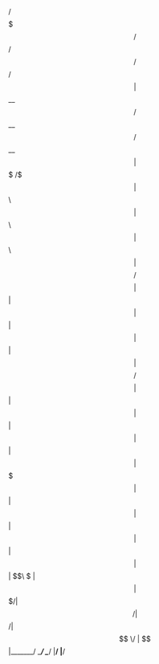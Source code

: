  /$$$$$$$   /$$$$$$   /$$$$$$  /$$      /$$
| $$__  $$ /$$__  $$ /$$__  $$| $$$    /$$$
| $$  \ $$| $$  \ $$| $$  \ $$| $$$$  /$$$$
| $$  | $$| $$  | $$| $$  | $$| $$ $$/$$ $$
| $$  | $$| $$  | $$| $$  | $$| $$  $$$| $$
| $$  | $$| $$  | $$| $$  | $$| $$\  $ | $$
| $$$$$$$/|  $$$$$$/|  $$$$$$/| $$ \/  | $$
|_______/  \______/  \______/ |__/     |__/
<!---
Shippp/Shippp is a ✨ special ✨ repository because its `README.md` (this file) appears on your GitHub profile.
You can click the Preview link to take a look at your changes.
--->
